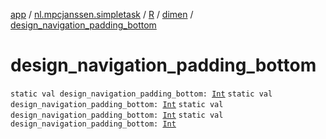 [app](../../../index.md) / [nl.mpcjanssen.simpletask](../../index.md) / [R](../index.md) / [dimen](index.md) / [design_navigation_padding_bottom](.)

# design_navigation_padding_bottom

`static val design_navigation_padding_bottom: `[`Int`](https://kotlinlang.org/api/latest/jvm/stdlib/kotlin/-int/index.html)
`static val design_navigation_padding_bottom: `[`Int`](https://kotlinlang.org/api/latest/jvm/stdlib/kotlin/-int/index.html)
`static val design_navigation_padding_bottom: `[`Int`](https://kotlinlang.org/api/latest/jvm/stdlib/kotlin/-int/index.html)
`static val design_navigation_padding_bottom: `[`Int`](https://kotlinlang.org/api/latest/jvm/stdlib/kotlin/-int/index.html)